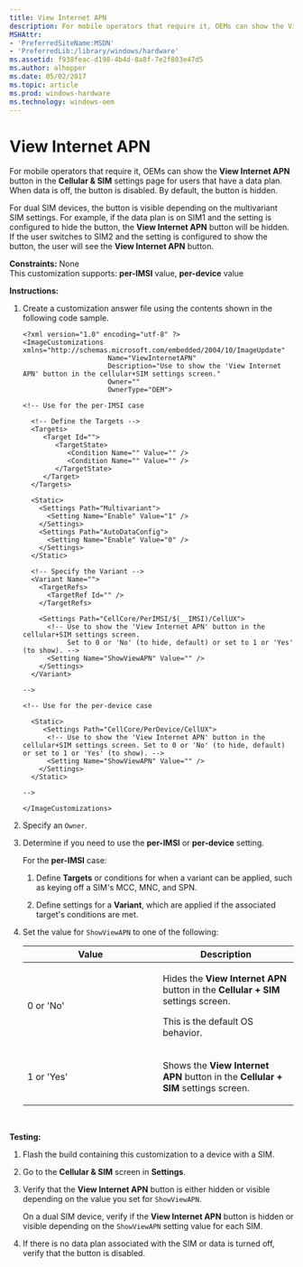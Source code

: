 ```yaml
---
title: View Internet APN
description: For mobile operators that require it, OEMs can show the View Internet APN button in the Cellular SIM settings page for users that have a data plan.
MSHAttr:
- 'PreferredSiteName:MSDN'
- 'PreferredLib:/library/windows/hardware'
ms.assetid: f938feac-d198-4b4d-8a8f-7e2f803e47d5
ms.author: alhopper
ms.date: 05/02/2017
ms.topic: article
ms.prod: windows-hardware
ms.technology: windows-oem
---
```


# View Internet APN


For mobile operators that require it, OEMs can show the **View Internet APN** button in the **Cellular & SIM** settings page for users that have a data plan. When data is off, the button is disabled. By default, the button is hidden.

For dual SIM devices, the button is visible depending on the multivariant SIM settings. For example, if the data plan is on SIM1 and the setting is configured to hide the button, the **View Internet APN** button will be hidden. If the user switches to SIM2 and the setting is configured to show the button, the user will see the **View Internet APN** button.

<a href="" id="constraints---none"></a>**Constraints:** None  
This customization supports: **per-IMSI** value, **per-device** value

<a href="" id="instructions-"></a>**Instructions:**  
1.  Create a customization answer file using the contents shown in the following code sample.

    ``` syntax
    <?xml version="1.0" encoding="utf-8" ?>  
    <ImageCustomizations xmlns="http://schemas.microsoft.com/embedded/2004/10/ImageUpdate"  
                         Name="ViewInternetAPN"  
                         Description="Use to show the 'View Internet APN' button in the cellular+SIM settings screen."  
                         Owner=""  
                         OwnerType="OEM"> 
      
    <!-- Use for the per-IMSI case 
      
      <!-- Define the Targets --> 
      <Targets>
         <Target Id="">
            <TargetState>
               <Condition Name="" Value="" />
               <Condition Name="" Value="" />
            </TargetState>
         </Target>
      </Targets>
      
      <Static>
        <Settings Path="Multivariant">
          <Setting Name="Enable" Value="1" />
        </Settings>
        <Settings Path="AutoDataConfig">
          <Setting Name="Enable" Value="0" />
        </Settings>
      </Static>

      <!-- Specify the Variant -->
      <Variant Name=""> 
        <TargetRefs>
          <TargetRef Id="" /> 
        </TargetRefs>
     
        <Settings Path="CellCore/PerIMSI/$(__IMSI)/CellUX">   
          <!-- Use to show the 'View Internet APN' button in the cellular+SIM settings screen. 
               Set to 0 or 'No' (to hide, default) or set to 1 or 'Yes' (to show). -->
          <Setting Name="ShowViewAPN" Value="" />  
        </Settings>  
      </Variant>

    -->

    <!-- Use for the per-device case

      <Static>  
         <Settings Path="CellCore/PerDevice/CellUX">  
          <!-- Use to show the 'View Internet APN' button in the cellular+SIM settings screen. Set to 0 or 'No' (to hide, default) or set to 1 or 'Yes' (to show). -->
          <Setting Name="ShowViewAPN" Value="" />         
        </Settings>  
      </Static>

    -->

    </ImageCustomizations>
    ```

2.  Specify an `Owner`.

3.  Determine if you need to use the **per-IMSI** or **per-device** setting.

    For the **per-IMSI** case:

    1.  Define **Targets** or conditions for when a variant can be applied, such as keying off a SIM's MCC, MNC, and SPN.

    2.  Define settings for a **Variant**, which are applied if the associated target's conditions are met.

4.  Set the value for `ShowViewAPN` to one of the following:

    <table>
    <colgroup>
    <col width="50%" />
    <col width="50%" />
    </colgroup>
    <thead>
    <tr class="header">
    <th>Value</th>
    <th>Description</th>
    </tr>
    </thead>
    <tbody>
    <tr class="odd">
    <td><p>0 or 'No'</p></td>
    <td><p>Hides the <strong>View Internet APN</strong> button in the <strong>Cellular + SIM</strong> settings screen.</p>
    <p>This is the default OS behavior.</p></td>
    </tr>
    <tr class="even">
    <td><p>1 or 'Yes'</p></td>
    <td><p>Shows the <strong>View Internet APN</strong> button in the <strong>Cellular + SIM</strong> settings screen.</p></td>
    </tr>
    </tbody>
    </table>

     

<a href="" id="testing-"></a>**Testing:**  
1.  Flash the build containing this customization to a device with a SIM.

2.  Go to the **Cellular & SIM** screen in **Settings**.

3.  Verify that the **View Internet APN** button is either hidden or visible depending on the value you set for `ShowViewAPN`.

    On a dual SIM device, verify if the **View Internet APN** button is hidden or visible depending on the `ShowViewAPN` setting value for each SIM.

4.  If there is no data plan associated with the SIM or data is turned off, verify that the button is disabled.

 

 






